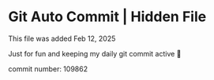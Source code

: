 # Git Auto Commit | Hidden File

This file was added Feb 12, 2025

Just for fun and keeping my daily git commit active 🤪

commit number: 109862
